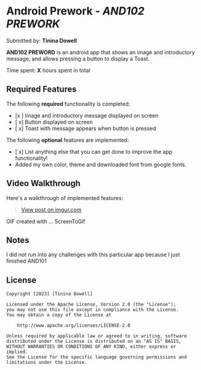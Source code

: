 # Android Prework - *AND102 PREWORK*

Submitted by: **Tinina Dowell**

**AND102 PREWORD** is an android app that shows an image and introductory message, and allows pressing a button to display a Toast. 

Time spent: **X** hours spent in total

## Required Features

The following **required** functionality is completed:

* [x ] Image and introductory message displayed on screen
* [ x] Button displayed on screen
* [ x] Toast with message appears when button is pressed 

The following **optional** features are implemented:

* [ x] List anything else that you can get done to improve the app functionality!
* Added my own color, theme and downloaded font from google fonts.

## Video Walkthrough

Here's a walkthrough of implemented features:
<blockquote class="imgur-embed-pub" lang="en" data-id="CyLnj6Q"><a href="https://imgur.com/CyLnj6Q">View post on imgur.com</a></blockquote><script async src="//s.imgur.com/min/embed.js" charset="utf-8"></script>


<!-- Replace this with whatever GIF tool you used! -->
GIF created with ...  ScreenToGif
<!-- Recommended tools:
[Kap](https://getkap.co/) for macOS
[ScreenToGif](https://www.screentogif.com/) for Windows
[peek](https://github.com/phw/peek) for Linux. -->

## Notes

I did not run into any challenges with this particular app because I just finished AND101

## License

    Copyright [2023] [Tinina Dowell]

    Licensed under the Apache License, Version 2.0 (the "License");
    you may not use this file except in compliance with the License.
    You may obtain a copy of the License at

        http://www.apache.org/licenses/LICENSE-2.0

    Unless required by applicable law or agreed to in writing, software
    distributed under the License is distributed on an "AS IS" BASIS,
    WITHOUT WARRANTIES OR CONDITIONS OF ANY KIND, either express or implied.
    See the License for the specific language governing permissions and
    limitations under the License.
